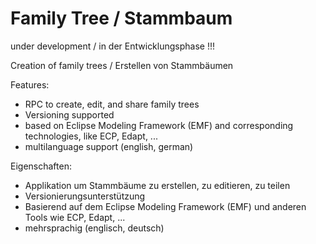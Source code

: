 Family Tree / Stammbaum
=========

under development / in der Entwicklungsphase !!!

Creation of family trees / Erstellen von Stammbäumen

Features:
 - RPC to create, edit, and share family trees
 - Versioning supported
 - based on Eclipse Modeling Framework (EMF) and corresponding technologies, like ECP, Edapt, ...
 - multilanguage support (english, german)

Eigenschaften:
 - Applikation um Stammbäume zu erstellen, zu editieren, zu teilen
 - Versionierungsunterstützung
 - Basierend auf dem Eclipse Modeling Framework (EMF) und anderen Tools wie ECP, Edapt, ...
 - mehrsprachig (englisch, deutsch)
